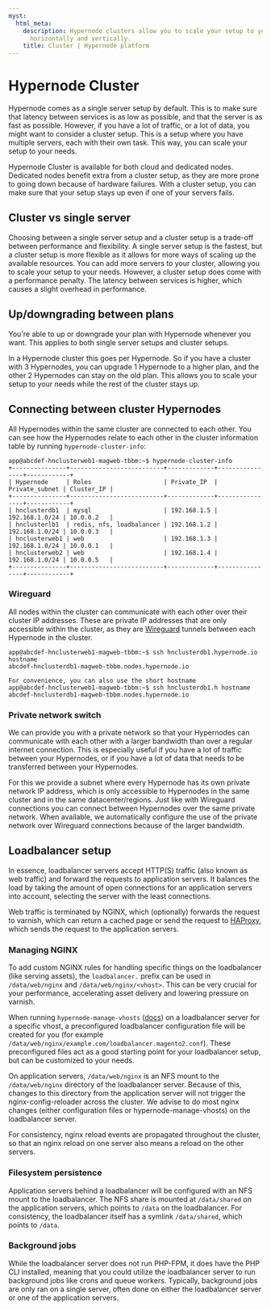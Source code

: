 ```yaml
---
myst:
  html_meta:
    description: Hypernode clusters allow you to scale your setup to your needs, both
      horizontally and vertically.
    title: Cluster | Hypernode platform
---
```


# Hypernode Cluster

Hypernode comes as a single server setup by default. This is to make sure that latency between services is as low as possible,
and that the server is as fast as possible. However, if you have a lot of traffic, or a lot of data, you might want to consider a
cluster setup. This is a setup where you have multiple servers, each with their own task. This way, you can scale your setup to
your needs.

Hypernode Cluster is available for both cloud and dedicated nodes. Dedicated nodes benefit extra from a cluster setup, as they
are more prone to going down because of  hardware failures. With a cluster setup, you can make sure that your setup stays up
even if one of your servers fails.

## Cluster vs single server

Choosing between a single server setup and a cluster setup is a trade-off between performance and flexibility. A single server
setup is the fastest, but a cluster setup is more flexible as it allows for more ways of scaling up the available resources.
You can add more servers to your cluster, allowing you to scale your setup to your needs. However, a cluster setup does come
with a performance penalty. The latency between services is higher, which causes a slight overhead in performance.

## Up/downgrading between plans

You're able to up or downgrade your plan with Hypernode whenever you want. This applies to both single server setups and
cluster setups.

In a Hypernode cluster this goes per Hypernode. So if you have a cluster with 3 Hypernodes, you can upgrade 1 Hypernode to a
higher plan, and the other 2 Hypernodes can stay on the old plan. This allows you to scale your setup to your needs while
the rest of the cluster stays up.

## Connecting between cluster Hypernodes

All Hypernodes within the same cluster are connected to each other. You can see how the Hypernodes relate to each other in the
cluster information table by running `hypernode-cluster-info`:

```console
app@abcdef-hnclusterweb1-magweb-tbbm:~$ hypernode-cluster-info
+---------------+--------------------------+-------------+----------------+------------+
| Hypernode     | Roles                    | Private_IP  | Private_subnet | Cluster_IP |
+---------------+--------------------------+-------------+----------------+------------+
| hnclusterdb1  | mysql                    | 192.168.1.5 | 192.168.1.0/24 | 10.0.0.2   |
| hnclusterlb1  | redis, nfs, loadbalancer | 192.168.1.2 | 192.168.1.0/24 | 10.0.0.3   |
| hnclusterweb1 | web                      | 192.168.1.3 | 192.168.1.0/24 | 10.0.0.1   |
| hnclusterweb2 | web                      | 192.168.1.4 | 192.168.1.0/24 | 10.0.0.5   |
+---------------+--------------------------+-------------+----------------+------------+
```

### Wireguard

All nodes within the cluster can communicate with each other over their cluster IP addresses. These are private IP addresses
that are only accessible within the cluster, as they are [Wireguard](https://www.wireguard.com/) tunnels between each Hypernode
in the cluster.

```console
app@abcdef-hnclusterweb1-magweb-tbbm:~$ ssh hnclusterdb1.hypernode.io hostname
abcdef-hnclusterdb1-magweb-tbbm.nodes.hypernode.io

For convenience, you can also use the short hostname
app@abcdef-hnclusterweb1-magweb-tbbm:~$ ssh hnclusterdb1.h hostname
abcdef-hnclusterdb1-magweb-tbbm.nodes.hypernode.io
```

### Private network switch

We can provide you with a private network so that your Hypernodes can communicate with each other with a larger bandwidth than
over a regular internet connection. This is especially useful if you have a lot of traffic between your Hypernodes, or if you
have a lot of data that needs to be transferred between your Hypernodes.

For this we provide a subnet where every Hypernode has its own private network IP address, which is only accessible to Hypernodes
in the same cluster and in the same datacenter/regions. Just like with Wireguard connections you can connect between Hypernodes
over the same private network. When available, we automatically configure the use of the private network over Wireguard
connections because of the larger bandwidth.

## Loadbalancer setup

In essence, loadbalancer servers accept HTTP(S) traffic (also known as web traffic) and forward the requests to application servers.
It balances the load by taking the amount of open connections for an application servers into account, selecting the server with the
least connections.

Web traffic is terminated by NGINX, which (optionally) forwards the request to varnish, which can return a cached page or send the
request to [HAProxy](https://www.haproxy.org/), which sends the request to the application servers.

### Managing NGINX

To add custom NGINX rules for handling specific things on the loadbalancer (like serving assets), the `loadbalancer.` prefix can be
used in `/data/web/nginx` and `/data/web/nginx/<vhost>`. This can be very crucial for your performance, accelerating asset delivery
and lowering pressure on varnish.

When running `hypernode-manage-vhosts` ([docs](nginx/hypernode-managed-vhosts.md)) on a loadbalancer server for a specific vhost, a
preconfigured loadbalancer configuration file will be created for you (for example `/data/web/nginx/example.com/loadbalancer.magento2.conf`).
These preconfigured files act as a good starting point for your loadbalancer setup, but can be customized to your needs.

On application servers, `/data/web/nginx` is an NFS mount to the `/data/web/nginx` directory of the loadbalancer server. Because of
this, changes to this directory from the application server will not trigger the nginx-config-reloader across the cluster. We advise
to do most nginx changes (either configuration files or hypernode-manage-vhosts) on the loadbalancer server.

For consistency, nginx reload events are propagated throughout the cluster, so that an nginx reload on one server also means a reload
on the other servers.

### Filesystem persistence

Application servers behind a loadbalancer will be configured with an NFS mount to the loadbalancer. The NFS share is mounted at
`/data/shared` on the application servers, which points to `/data` on the loadbalancer. For consistency, the loadbalancer itself
has a symlink `/data/shared`, which points to `/data`.

### Background jobs

While the loadbalancer server does not run PHP-FPM, it does have the PHP CLI installed, meaning that you could utilize the loadbalancer
server to run background jobs like crons and queue workers. Typically, background jobs are only ran on a single server, often done on
either the loadbalancer server or one of the application servers.
